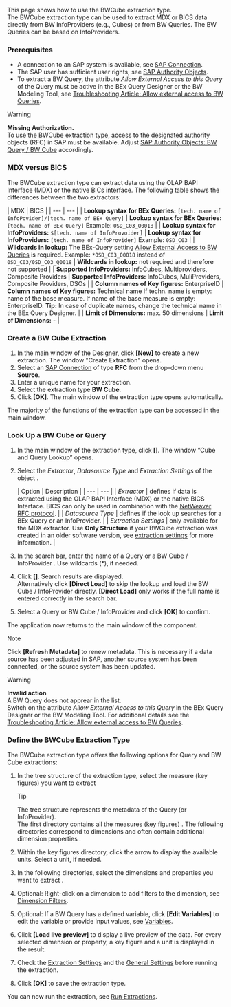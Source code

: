 This page shows how to use the BWCube extraction type.\
The BWCube extraction type can be used to extract MDX or BICS data directly from BW InfoProviders (e.g., Cubes) or from BW Queries. The BW Queries can be based on InfoProviders.

### Prerequisites

- A connection to an SAP system is available, see [SAP Connection](../sap-connection/).
- The SAP user has sufficient user rights, see [SAP Authority Objects](../setup-in-sap/sap-authority-objects/#bw-cube-bw-query).
- To extract a BW Query, the attribute *Allow External Access to this Query* of the Query must be active in the BEx Query Designer or the BW Modeling Tool, see [Troubleshooting Article: Allow external access to BW Queries](https://support.theobald-software.com/helpdesk/KB/View/13800-allow-external-access-to-bw-queries).

Warning

**Missing Authorization.**\
To use the BWCube extraction type, access to the designated authority objects (RFC) in SAP must be available. Adjust [SAP Authority Objects: BW Query / BW Cube](../setup-in-sap/sap-authority-objects/#bw-cube-bw-query) accordingly.

### MDX versus BICS

The BWCube extraction type can extract data using the OLAP BAPI Interface (MDX) or the native BICs interface. The following table shows the differences between the two extractors:

| MDX | BICS | | --- | --- | | **Lookup syntax for BEx Queries:** `[tech. name of InfoPovider]/[tech. name of BEx Query]` | **Lookup syntax for BEx Queries:** `[tech. name of BEx Query]` Example: `0SD_C03_Q0018` | | **Lookup syntax for InfoProviders:** `$[tech. name of InfoProvoider]` | **Lookup syntax for InfoProviders:** `[tech. name of InfoProvider]` Example: `0SD_C03` | | **Wildcards in lookup:** The BEx-Query setting [Allow External Access to BW Queries](https://support.theobald-software.com/helpdesk/KB/View/13800-allow-external-access-to-bw-queries) is required. Example: `*0SD_C03_Q0018` instead of `0SD_C03/0SD_C03_Q0018` | **Wildcards in lookup:** not required and therefore not supported | | **Supported InfoProviders:** InfoCubes, Multiproviders, Composite Providers | **Supported InfoProviders:** InfoCubes, MuliProviders, Composite Providers, DSOs | | **Column names of Key figures:** EnterpriseID | **Column names of Key figures:** Technical name If techn. name is empty: name of the base measure. If name of the base measure is empty: EnterpriseID. **Tip:** In case of duplicate names, change the technical name in the BEx Query Designer. | | **Limit of Dimensions:** max. 50 dimensions | **Limit of Dimensions:** - |

### Create a BW Cube Extraction

1. In the main window of the Designer, click **[New]** to create a new extraction. The window "Create Extraction" opens.
1. Select an [SAP Connection](../sap-connection/) of type **RFC** from the drop-down menu **Source**.
1. Enter a unique name for your extraction.
1. Select the extraction type **BW Cube**.
1. Click **[OK]**. The main window of the extraction type opens automatically.

The majority of the functions of the extraction type can be accessed in the main window.

### Look Up a BW Cube or Query

1. In the main window of the extraction type, click **[]**. The window “Cube and Query Lookup” opens.

1. Select the *Extractor*, *Datasource Type* and *Extraction Settings* of the object .

   | Option | Description | | --- | --- | | *Extractor* | defines if data is extracted using the OLAP BAPI Interface (MDX) or the native BICS Interface. BICS can only be used in combination with the [NetWeaver RFC protocol](../sap-connection/settings/#rfc-libraries). | | *Datasource Type* | defines if the look up searches for a BEx Query or an InfoProvider. | | *Extraction Settings* | only available for the MDX extractor. Use **Only Structure** if your BWCube extraction was created in an older software version, see [extraction settings](settings/) for more information. |

1. In the search bar, enter the name of a Query or a BW Cube / InfoProvider . Use wildcards (\*), if needed.

1. Click **[]**. Search results are displayed.\
   Alternatively click **[Direct Load]** to skip the lookup and load the BW Cube / InfoProvider directly. **[Direct Load]** only works if the full name is entered correctly in the search bar.

1. Select a Query or BW Cube / InfoProvider and click **[OK]** to confirm.

The application now returns to the main window of the component.

Note

Click **[Refresh Metadata]** to renew metadata. This is necessary if a data source has been adjusted in SAP, another source system has been connected, or the source system has been updated.

Warning

**Invalid action**\
A BW Query does not apprear in the list.\
Switch on the attribute *Allow External Access to this Query* in the BEx Query Designer or the BW Modeling Tool. For additional details see the [Troubleshooting Article: Allow external access to BW Queries](https://support.theobald-software.com/helpdesk/KB/View/13800-allow-external-access-to-bw-queries).

### Define the BWCube Extraction Type

The BWCube extraction type offers the following options for Query and BW Cube extractions:

1. In the tree structure of the extraction type, select the measure (key figures) you want to extract

   Tip

   The tree structure represents the metadata of the Query (or InfoProvider).\
   The first directory contains all the measures (key figures) . The following directories correspond to dimensions and often contain additional dimension properties .

1. Within the key figures directory, click the arrow to display the available units. Select a unit, if needed.

1. In the following directories, select the dimensions and properties you want to extract .

1. Optional: Right-click on a dimension to add filters to the dimension, see [Dimension Filters](variables-and-filters/#set-dimension-filters).

1. Optional: If a BW Query has a defined variable, click **[Edit Variables]** to edit the variable or provide input values, see [Variables](variables-and-filters/#edit-variables).

1. Click **[Load live preview]** to display a live preview of the data. For every selected dimension or property, a key figure and a unit is displayed in the result.

1. Check the [Extraction Settings](settings/) and the [General Settings](general-settings/) before running the extraction.

1. Click **[OK]** to save the extraction type.

You can now run the extraction, see [Run Extractions](../run-extractions/).
